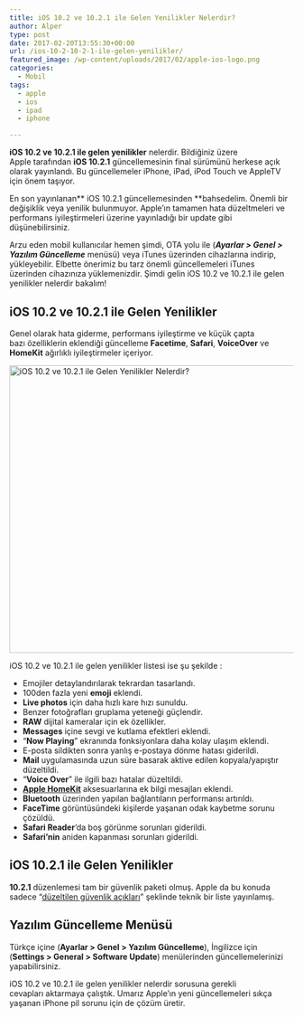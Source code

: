 ```yaml
---
title: iOS 10.2 ve 10.2.1 ile Gelen Yenilikler Nelerdir?
author: Alper
type: post
date: 2017-02-20T13:55:30+00:00
url: /ios-10-2-10-2-1-ile-gelen-yenilikler/
featured_image: /wp-content/uploads/2017/02/apple-ios-logo.png
categories:
  - Mobil
tags:
  - apple
  - ios
  - ipad
  - iphone

---
```

**iOS 10.2 ve 10.2.1 ile gelen yenilikler** nelerdir. Bildiğiniz üzere Apple tarafından **iOS 10.2.1** güncellemesinin final sürümünü herkese açık olarak yayınlandı. Bu güncellemeler iPhone, iPad, iPod Touch ve AppleTV için önem taşıyor.

En son yayınlanan** iOS 10.2.1 güncellemesinden **bahsedelim. Önemli bir değişiklik veya yenilik bulunmuyor. Apple’ın tamamen hata düzeltmeleri ve performans iyileştirmeleri üzerine yayınladığı bir update gibi düşünebilirsiniz.

Arzu eden mobil kullanıcılar hemen şimdi, OTA yolu ile (**_Ayarlar > Genel > Yazılım Güncelleme_** menüsü) veya iTunes üzerinden cihazlarına indirip, yükleyebilir. Elbette önerimiz bu tarz önemli güncellemeleri iTunes üzerinden cihazınıza yüklemenizdir. Şimdi gelin iOS 10.2 ve 10.2.1 ile gelen yenilikler nelerdir bakalım!

## iOS 10.2 ve 10.2.1 ile Gelen Yenilikler

Genel olarak hata giderme, performans iyileştirme ve küçük çapta bazı özelliklerin eklendiği güncelleme **Facetime**, **Safari**, **VoiceOver** ve **HomeKit** ağırlıklı iyileştirmeler içeriyor.

[<img class="alignnone wp-image-18207 size-full" title="iOS 10.2 ve 10.2.1 ile Gelen Yenilikler Nelerdir?" src="https://www.murekkep.org/wp-content/uploads/2017/02/ios-10-2-10-2-1-ile-gelen-yenilikler.jpg" alt="iOS 10.2 ve 10.2.1 ile Gelen Yenilikler Nelerdir?" width="900" height="509" srcset="https://www.murekkep.org/wp-content/uploads/2017/02/ios-10-2-10-2-1-ile-gelen-yenilikler.jpg 900w, https://www.murekkep.org/wp-content/uploads/2017/02/ios-10-2-10-2-1-ile-gelen-yenilikler-300x170.jpg 300w, https://www.murekkep.org/wp-content/uploads/2017/02/ios-10-2-10-2-1-ile-gelen-yenilikler-768x434.jpg 768w" sizes="(max-width: 900px) 100vw, 900px" />][1]

iOS 10.2 ve 10.2.1 ile gelen yenilikler listesi ise şu şekilde :

  * Emojiler detaylandırılarak tekrardan tasarlandı.
  * 100den fazla yeni **emoji** eklendi.
  * **Live photos** için daha hızlı kare hızı sunuldu.
  * Benzer fotoğrafları gruplama yeteneği güçlendir.
  * **RAW** dijital kameralar için ek özellikler.
  * **Messages** içine sevgi ve kutlama efektleri eklendi.
  * “**Now Playing**” ekranında fonksiyonlara daha kolay ulaşım eklendi.
  * E-posta sildikten sonra yanlış e-postaya dönme hatası giderildi.
  * **Mail** uygulamasında uzun süre basarak aktive edilen kopyala/yapıştır düzeltildi.
  * “**Voice Over**” ile ilgili bazı hatalar düzeltildi.
  * <a href="https://www.apple.com/tr/ios/home/" target="_blank"><strong>Apple HomeKit</strong></a> aksesuarlarına ek bilgi mesajları eklendi.
  * **Bluetooth** üzerinden yapılan bağlantıların performansı artırıldı.
  * **FaceTime** görüntüsündeki kişilerde yaşanan odak kaybetme sorunu çözüldü.
  * **Safari Reader**‘da boş görünme sorunları giderildi.
  * **Safari’nin** aniden kapanması sorunları giderildi.

## iOS 10.2.1 ile Gelen Yenilikler

**10.2.1** düzenlemesi tam bir güvenlik paketi olmuş. Apple da bu konuda sadece “<a href="https://support.apple.com/tr-tr/HT207482" target="_blank">düzeltilen güvenlik açıkları</a>” şeklinde teknik bir liste yayınlamış.

## Yazılım Güncelleme Menüsü

Türkçe içine (**Ayarlar > Genel > Yazılım Güncelleme**), İngilizce için (**Settings > General > Software Update**) menülerinden güncellemelerinizi yapabilirsiniz.

iOS 10.2 ve 10.2.1 ile gelen yenilikler nelerdir sorusuna gerekli cevapları aktarmaya çalıştık. Umarız Apple&#8217;ın yeni güncellemeleri sıkça yaşanan iPhone pil sorunu için de çözüm üretir.

 [1]: https://www.murekkep.org/wp-content/uploads/2017/02/ios-10-2-10-2-1-ile-gelen-yenilikler.jpg
